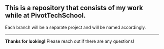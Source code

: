 
## This is a repository that consists of my work while at PivotTechSchool.

Each branch will be a separate project and will be named accordingly.

***

**Thanks for looking!** Please reach out if there are any questions!